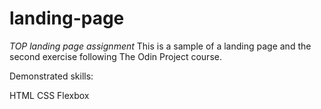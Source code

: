 # landing-page
*TOP landing page assignment*
This is a sample of a landing page and the second exercise following The Odin Project course.

Demonstrated skills:

HTML
CSS
Flexbox
